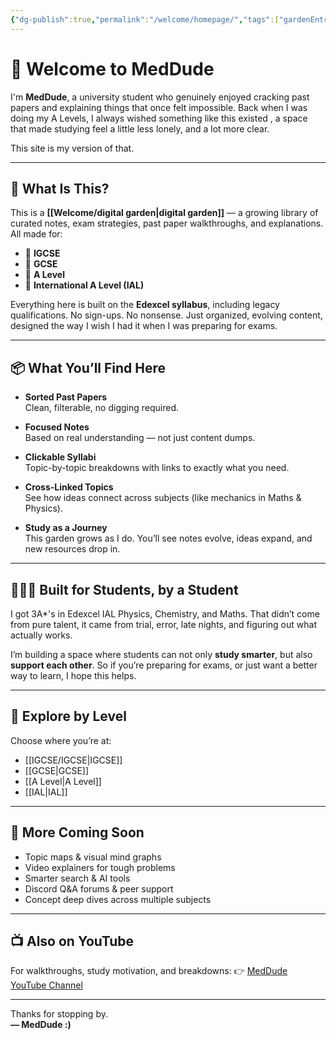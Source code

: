 ```yaml
---
{"dg-publish":true,"permalink":"/welcome/homepage/","tags":["gardenEntry"],"created":"2025-06-13T06:28:12.857+03:00","updated":"2025-06-16T05:50:46.261+03:00"}
---
```


# 👋 Welcome to MedDude

I'm **MedDude**, a university student who genuinely enjoyed cracking past papers and explaining things that once felt impossible. Back when I was doing my A Levels, I always wished something like this existed , a space that made studying feel a little less lonely, and a lot more clear.

This site is my version of that.

---

## 🎯 What Is This?

This is a **[[Welcome/digital garden\|digital garden]]** — a growing library of curated notes, exam strategies, past paper walkthroughs, and explanations. All made for:

- 📘 **IGCSE**
- 📕 **GCSE**
- 📗 **A Level**
- 📙 **International A Level (IAL)**

Everything here is built on the **Edexcel syllabus**, including legacy qualifications. No sign-ups. No nonsense. Just organized, evolving content, designed the way I wish I had it when I was preparing for exams.

---

## 📦 What You’ll Find Here

- **Sorted Past Papers**  
  Clean, filterable, no digging required.

- **Focused Notes**  
  Based on real understanding — not just content dumps.

- **Clickable Syllabi**  
  Topic-by-topic breakdowns with links to exactly what you need.

- **Cross-Linked Topics**  
  See how ideas connect across subjects (like mechanics in Maths & Physics).

- **Study as a Journey**  
  This garden grows as I do. You’ll see notes evolve, ideas expand, and new resources drop in.

---

## 🧑‍🤝‍🧑 Built for Students, by a Student

I got 3A*'s in Edexcel IAL Physics, Chemistry, and Maths. That didn’t come from pure talent, it came from trial, error, late nights, and figuring out what actually works.

I’m building a space where students can not only **study smarter**, but also **support each other**. So if you’re preparing for exams, or just want a better way to learn, I hope this helps.

---

## 🔗 Explore by Level

Choose where you’re at:

- [[IGCSE/IGCSE\|IGCSE]]
- [[GCSE\|GCSE]]
- [[A Level\|A Level]]
- [[IAL\|IAL]]

---

## 🌱 More Coming Soon

- Topic maps & visual mind graphs  
- Video explainers for tough problems  
- Smarter search & AI tools  
- Discord Q&A forums & peer support  
- Concept deep dives across multiple subjects

---

## 📺 Also on YouTube  
For walkthroughs, study motivation, and breakdowns:
👉 [MedDude YouTube Channel](https://www.youtube.com/@MedDudee)

---

Thanks for stopping by.  
**— MedDude :)**


